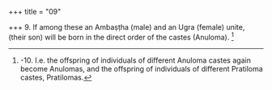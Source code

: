 +++
title = "09"

+++
9. If among these an Ambaṣṭha (male) and an Ugra (female) unite, (their son) will be born in the direct order of the castes (Anuloma). [^4] 


[^4]:  -10. I.e. the offspring of individuals of different Anuloma castes again become Anulomas, and the offspring of individuals of different Pratiloma castes, Pratilomas.
